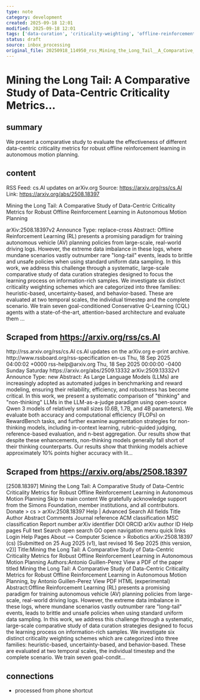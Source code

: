 ```yaml
---
type: note
category: development
created: 2025-09-18 12:01
modified: 2025-09-18 12:01
tags: ['data-curation', 'criticality-weighting', 'offline-reinforcement-learning', 'long-tail']
status: draft
source: inbox_processing
original_file: 20250918_114950_rss_Mining_the_Long_Tail__A_Comparative_Study_of_Data-.txt
---
```


# Mining the Long Tail: A Comparative Study of Data-Centric Criticality Metrics...

## summary
We present a comparative study to evaluate the effectiveness of different data-centric criticality metrics for robust offline reinforcement learning in autonomous motion planning.

## content
RSS Feed: cs.AI updates on arXiv.org
Source: https://arxiv.org/rss/cs.AI
Link: https://arxiv.org/abs/2508.18397

Mining the Long Tail: A Comparative Study of Data-Centric Criticality Metrics for Robust Offline Reinforcement Learning in Autonomous Motion Planning

arXiv:2508.18397v2 Announce Type: replace-cross Abstract: Offline Reinforcement Learning (RL) presents a promising paradigm for training autonomous vehicle (AV) planning policies from large-scale, real-world driving logs. However, the extreme data imbalance in these logs, where mundane scenarios vastly outnumber rare "long-tail" events, leads to brittle and unsafe policies when using standard uniform data sampling. In this work, we address this challenge through a systematic, large-scale comparative study of data curation strategies designed to focus the learning process on information-rich samples. We investigate six distinct criticality weighting schemes which are categorized into three families: heuristic-based, uncertainty-based, and behavior-based. These are evaluated at two temporal scales, the individual timestep and the complete scenario. We train seven goal-conditioned Conservative Q-Learning (CQL) agents with a state-of-the-art, attention-based architecture and evaluate them ...

## Scraped from https://arxiv.org/rss/cs.AI
<?xml version='1.0' encoding='UTF-8'?>
<rss xmlns:arxiv="http://arxiv.org/schemas/atom" xmlns:dc="http://purl.org/dc/elements/1.1/" xmlns:atom="http://www.w3.org/2005/Atom" xmlns:content="http://purl.org/rss/1.0/modules/content/" version="2.0">
  <channel>
    <title>cs.AI updates on arXiv.org</title>
    <link>http://rss.arxiv.org/rss/cs.AI</link>
    <description>cs.AI updates on the arXiv.org e-print archive.</description>
    <atom:link href="http://rss.arxiv.org/rss/cs.AI" rel="self" type="application/rss+xml"/>
    <docs>http://www.rssboard.org/rss-specification</docs>
    <language>en-us</language>
    <lastBuildDate>Thu, 18 Sep 2025 04:00:02 +0000</lastBuildDate>
    <managingEditor>rss-help@arxiv.org</managingEditor>
    <pubDate>Thu, 18 Sep 2025 00:00:00 -0400</pubDate>
    <skipDays>
      <day>Sunday</day>
      <day>Saturday</day>
    </skipDays>
    <item>
      <title>Explicit Reasoning Makes Better Judges: A Systematic Study on Accuracy, Efficiency, and Robustness</title>
      <link>https://arxiv.org/abs/2509.13332</link>
      <description>arXiv:2509.13332v1 Announce Type: new 
Abstract: As Large Language Models (LLMs) are increasingly adopted as automated judges in benchmarking and reward modeling, ensuring their reliability, efficiency, and robustness has become critical. In this work, we present a systematic comparison of "thinking" and "non-thinking" LLMs in the LLM-as-a-judge paradigm using open-source Qwen 3 models of relatively small sizes (0.6B, 1.7B, and 4B parameters). We evaluate both accuracy and computational efficiency (FLOPs) on RewardBench tasks, and further examine augmentation strategies for non-thinking models, including in-context learning, rubric-guided judging, reference-based evaluation, and n-best aggregation. Our results show that despite these enhancements, non-thinking models generally fall short of their thinking counterparts. Our results show that thinking models achieve approximately 10% points higher accuracy with lit...


## Scraped from https://arxiv.org/abs/2508.18397
[2508.18397] Mining the Long Tail: A Comparative Study of Data-Centric Criticality Metrics for Robust Offline Reinforcement Learning in Autonomous Motion Planning Skip to main content We gratefully acknowledge support from the Simons Foundation, member institutions, and all contributors. Donate &gt; cs &gt; arXiv:2508.18397 Help | Advanced Search All fields Title Author Abstract Comments Journal reference ACM classification MSC classification Report number arXiv identifier DOI ORCID arXiv author ID Help pages Full text Search open search GO open navigation menu quick links Login Help Pages About --> Computer Science > Robotics arXiv:2508.18397 (cs) [Submitted on 25 Aug 2025 (v1), last revised 16 Sep 2025 (this version, v2)] Title:Mining the Long Tail: A Comparative Study of Data-Centric Criticality Metrics for Robust Offline Reinforcement Learning in Autonomous Motion Planning Authors:Antonio Guillen-Perez View a PDF of the paper titled Mining the Long Tail: A Comparative Study of Data-Centric Criticality Metrics for Robust Offline Reinforcement Learning in Autonomous Motion Planning, by Antonio Guillen-Perez View PDF HTML (experimental) Abstract:Offline Reinforcement Learning (RL) presents a promising paradigm for training autonomous vehicle (AV) planning policies from large-scale, real-world driving logs. However, the extreme data imbalance in these logs, where mundane scenarios vastly outnumber rare &#34;long-tail&#34; events, leads to brittle and unsafe policies when using standard uniform data sampling. In this work, we address this challenge through a systematic, large-scale comparative study of data curation strategies designed to focus the learning process on information-rich samples. We investigate six distinct criticality weighting schemes which are categorized into three families: heuristic-based, uncertainty-based, and behavior-based. These are evaluated at two temporal scales, the individual timestep and the complete scenario. We train seven goal-condit...


## connections
- processed from phone shortcut
